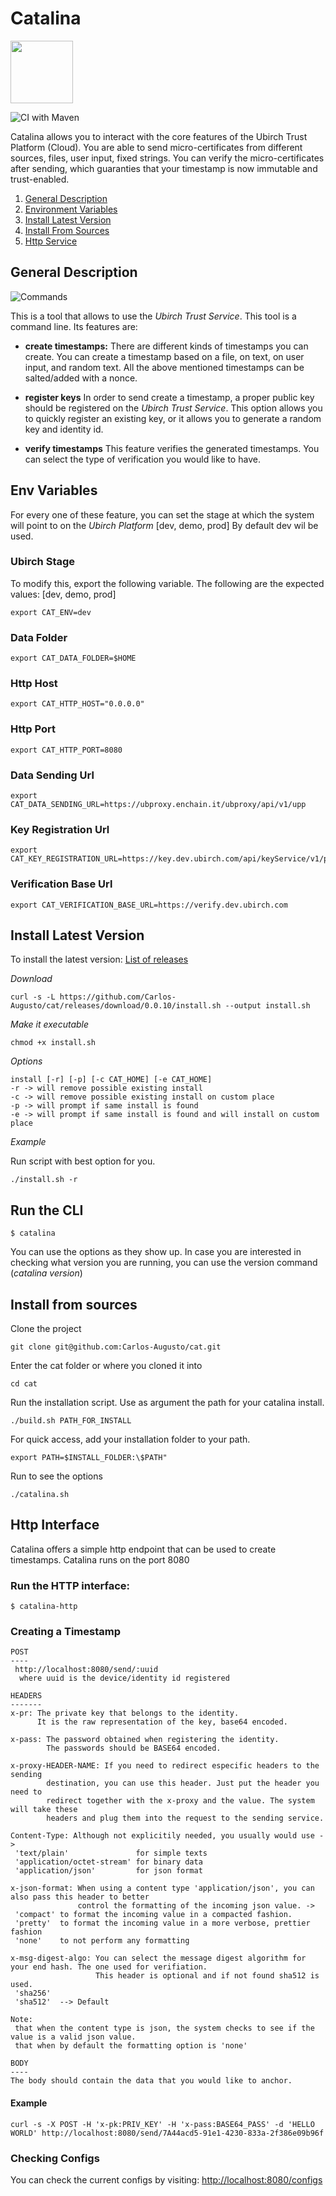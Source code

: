 # Catalina

<img src="logo.jpg" width="100">

![CI with Maven](https://github.com/Carlos-Augusto/cat/workflows/CI%20with%20Maven/badge.svg)

Catalina allows you to interact with the core features of the Ubirch Trust Platform (Cloud). You are able to send micro-certificates from different sources, files, user input, fixed strings. You can verify the micro-certificates after sending, which guaranties that your timestamp is now immutable and trust-enabled.

1. [General Description](#general-description)
2. [Environment Variables](#env-variables)
3. [Install Latest Version](#install-latest-version)
4. [Install From Sources](#install-from-sources)
5. [Http Service](#http-interface)

## General Description

![Commands](images/commandsWithDesc.png)

This is a tool that allows to use the _Ubirch Trust Service_. This tool is a command line.
Its features are:

* **create timestamps:** There are different kinds of timestamps you can create. You can create a timestamp based
on a file, on text, on user input, and random text. All the above mentioned timestamps can be salted/added with a nonce.

* **register keys** In order to send create a timestamp, a proper public key should be registered on the _Ubirch Trust Service_. This option allows you to quickly register an existing key, or it allows you to generate a random key and 
identity id.

* **verify timestamps** This feature verifies the generated timestamps. You can select the type of verification 
you would like to have.

## Env Variables

For every one of these feature, you can set the stage at which the system will point to on the _Ubirch Platform_ [dev, demo, prod]
By default dev wil be used. 

### Ubirch Stage

To modify this, export the following variable. The following are the expected values: [dev, demo, prod]

```shell
export CAT_ENV=dev 
```

### Data Folder

```shell
export CAT_DATA_FOLDER=$HOME 
```

### Http Host

```shell
export CAT_HTTP_HOST="0.0.0.0" 
```

### Http Port

```shell
export CAT_HTTP_PORT=8080 
```

### Data Sending Url

```shell
export CAT_DATA_SENDING_URL=https://ubproxy.enchain.it/ubproxy/api/v1/upp 
```

### Key Registration Url

```shell
export CAT_KEY_REGISTRATION_URL=https://key.dev.ubirch.com/api/keyService/v1/pubkey 
```

### Verification Base Url

```shell
export CAT_VERIFICATION_BASE_URL=https://verify.dev.ubirch.com
```

## Install Latest Version

To install the latest version: [List of releases](https://github.com/Carlos-Augusto/cat/releases)

_Download_ 

```shell
curl -s -L https://github.com/Carlos-Augusto/cat/releases/download/0.0.10/install.sh --output install.sh
```

_Make it executable_ 

```shell
chmod +x install.sh
```

_Options_

```shell
install [-r] [-p] [-c CAT_HOME] [-e CAT_HOME]
-r -> will remove possible existing install
-c -> will remove possible existing install on custom place
-p -> will prompt if same install is found
-e -> will prompt if same install is found and will install on custom place
```

_Example_

Run script with best option for you.

```shell
./install.sh -r
```

## Run the CLI

```shell
$ catalina
```

You can use the options as they show up. In case you are interested in checking what version you are running,
you can use the version command (_catalina version_)

## Install from sources

Clone the project

```shell
git clone git@github.com:Carlos-Augusto/cat.git 
```

Enter the cat folder or where you cloned it into
```shell
cd cat 
```

Run the installation script. Use as argument the path for your catalina install.

```shell
./build.sh PATH_FOR_INSTALL
```

For quick access, add your installation folder to your path.
```shell
export PATH=$INSTALL_FOLDER:\$PATH"
```

Run to see the options
```shell
./catalina.sh
```

## Http Interface

Catalina offers a simple http endpoint that can be used to create timestamps.
Catalina runs on the port 8080

### Run the HTTP interface:

```shell
$ catalina-http
```

### Creating a Timestamp

```
POST
----
 http://localhost:8080/send/:uuid
  where uuid is the device/identity id registered

HEADERS
-------
x-pr: The private key that belongs to the identity.
      It is the raw representation of the key, base64 encoded.

x-pass: The password obtained when registering the identity.
        The passwords should be BASE64 encoded.

x-proxy-HEADER-NAME: If you need to redirect especific headers to the sending 
        destination, you can use this header. Just put the header you need to 
        redirect together with the x-proxy and the value. The system will take these
        headers and plug them into the request to the sending service.

Content-Type: Although not explicitily needed, you usually would use ->
 'text/plain'               for simple texts  
 'application/octet-stream' for binary data
 'application/json'         for json format

x-json-format: When using a content type 'application/json', you can also pass this header to better 
               control the formatting of the incoming json value. ->
 'compact' to format the incoming value in a compacted fashion.
 'pretty'  to format the incoming value in a more verbose, prettier fashion
 'none'    to not perform any formatting
 
x-msg-digest-algo: You can select the message digest algorithm for your end hash. The one used for verifiation. 
                   This header is optional and if not found sha512 is used.
 'sha256'  
 'sha512'  --> Default               

Note:
 that when the content type is json, the system checks to see if the value is a valid json value.
 that when by default the formatting option is 'none'
      
BODY
----
The body should contain the data that you would like to anchor.
```

#### Example

```shell
curl -s -X POST -H 'x-pk:PRIV_KEY' -H 'x-pass:BASE64_PASS' -d 'HELLO WORLD' http://localhost:8080/send/7A44acd5-91e1-4230-833a-2f386e09b96f
```

### Checking Configs

You can check the current configs by visiting: [http://localhost:8080/configs](http://localhost:8080/configs)

